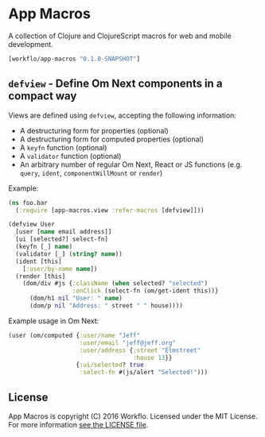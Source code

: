 # App Macros

A collection of Clojure and ClojureScript macros for web and mobile
development.

```clojure
[workflo/app-macros "0.1.0-SNAPSHOT"]
```

## `defview` - Define Om Next components in a compact way

Views are defined using `defview`, accepting the following information:

* A destructuring form for properties (optional)
* A destructuring form for computed properties (optional)
* A `keyfn` function (optional)
* A `validator` function (optional)
* An arbitrary number of regular Om Next, React or JS
  functions (e.g. `query`, `ident`, `componentWillMount`
  or `render`)

Example:

```clojure
(ns foo.bar
  (:require [app-macros.view :refer-macros [defview]]))

(defview User
  [user [name email address]]
  [ui [selected?] select-fn]
  (keyfn [_] name)
  (validator [_] (string? name))
  (ident [this]
    [:user/by-name name])
  (render [this]
    (dom/div #js {:className (when selected? "selected")
                  :onClick (select-fn (om/get-ident this))}
      (dom/h1 nil "User: " name)
      (dom/p nil "Address: " street " " house))))
```

Example usage in Om Next:

```clojure
(user (om/computed {:user/name "Jeff"
                    :user/email "jeff@jeff.org"
                    :user/address {:street "Elmstreet"
                                   :house 13}}
                   {:ui/selected? true
                    :select-fn #(js/alert "Selected!")))
```

## License

App Macros is copyright (C) 2016 Workflo. Licensed under the
MIT License. For more information [see the LICENSE file](LICENSE).

